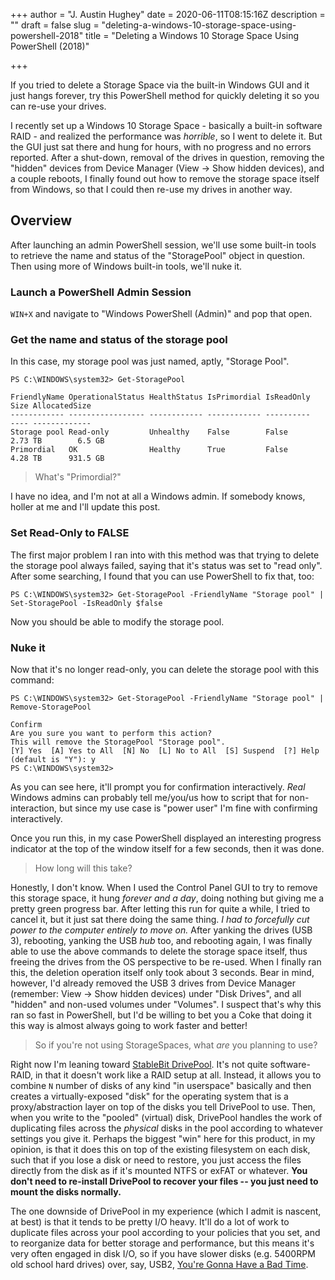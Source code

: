 +++
author = "J. Austin Hughey"
date = 2020-06-11T08:15:16Z
description = ""
draft = false
slug = "deleting-a-windows-10-storage-space-using-powershell-2018"
title = "Deleting a Windows 10 Storage Space Using PowerShell (2018)"

+++


If you tried to delete a Storage Space via the built-in Windows GUI and it just hangs forever, try this PowerShell method for quickly deleting it so you can re-use your drives.

I recently set up a Windows 10 Storage Space - basically a built-in software RAID - and realized the performance was _horrible_, so I went to delete it. But the GUI just sat there and hung for hours, with no progress and no errors reported. After a shut-down, removal of the drives in question, removing the "hidden" devices from Device Manager (View -> Show hidden devices), and a couple reboots, I finally found out how to remove the storage space itself from Windows, so that I could then re-use my drives in another way.

## Overview

After launching an admin PowerShell session, we'll use some built-in tools to retrieve the name and status of the "StoragePool" object in question. Then using more of Windows built-in tools, we'll nuke it.

### Launch a PowerShell Admin Session

`WIN+X` and navigate to "Windows PowerShell (Admin)" and pop that open.

### Get the name and status of the storage pool

In this case, my storage pool was just named, aptly, "Storage Pool".

```
PS C:\WINDOWS\system32> Get-StoragePool

FriendlyName OperationalStatus HealthStatus IsPrimordial IsReadOnly    Size AllocatedSize
------------ ----------------- ------------ ------------ ----------    ---- -------------
Storage pool Read-only         Unhealthy    False        False      2.73 TB        6.5 GB
Primordial   OK                Healthy      True         False      4.28 TB      931.5 GB

```

> What's "Primordial?"

I have no idea, and I'm not at all a Windows admin. If somebody knows, holler at me and I'll update this post.

### Set Read-Only to FALSE

The first major problem I ran into with this method was that trying to delete the storage pool always failed, saying that it's status was set to "read only". After some searching, I found that you can use PowerShell to fix that, too:

```
PS C:\WINDOWS\system32> Get-StoragePool -FriendlyName "Storage pool" | Set-StoragePool -IsReadOnly $false

```

Now you should be able to modify the storage pool.

### Nuke it

Now that it's no longer read-only, you can delete the storage pool with this command:

```
PS C:\WINDOWS\system32> Get-StoragePool -FriendlyName "Storage pool" | Remove-StoragePool

Confirm
Are you sure you want to perform this action?
This will remove the StoragePool "Storage pool".
[Y] Yes  [A] Yes to All  [N] No  [L] No to All  [S] Suspend  [?] Help (default is "Y"): y
PS C:\WINDOWS\system32>

```

As you can see here, it'll prompt you for confirmation interactively. _Real_ Windows admins can probably tell me/you/us how to script that for non-interaction, but since my use case is "power user" I'm fine with confirming interactively.

Once you run this, in my case PowerShell displayed an interesting progress indicator at the top of the window itself for a few seconds, then it was done.

> How long will this take?

Honestly, I don't know. When I used the Control Panel GUI to try to remove this storage space, it hung _forever and a day_, doing nothing but giving me a pretty green progress bar. After letting this run for quite a while, I tried to cancel it, but it just sat there doing the same thing. _I had to forcefully cut power to the computer entirely to move on._ After yanking the drives (USB 3), rebooting, yanking the USB _hub_ too, and rebooting again, I was finally able to use the above commands to delete the storage space itself, thus freeing the drives from the OS perspective to be re-used. When I finally ran this, the deletion operation itself only took about 3 seconds. Bear in mind, however, I'd already removed the USB 3 drives from Device Manager (remember: View -> Show hidden devices) under "Disk Drives", and all "hidden" and non-used volumes under "Volumes". I suspect that's why this ran so fast in PowerShell, but I'd be willing to bet you a Coke that doing it this way is almost always going to work faster and better!

> So if you're not using StorageSpaces, what _are_ you planning to use?

Right now I'm leaning toward [StableBit DrivePool](https://stablebit.com/DrivePool). It's not quite software-RAID, in that it doesn't work like a RAID setup at all. Instead, it allows you to combine `N` number of disks of any kind "in userspace" basically and then creates a virtually-exposed "disk" for the operating system that is a proxy/abstraction layer on top of the disks you tell DrivePool to use. Then, when you write to the "pooled" (virtual) disk, DrivePool handles the work of duplicating files across the _physical_ disks in the pool according to whatever settings you give it. Perhaps the biggest "win" here for this product, in my opinion, is that it does this on top of the existing filesystem on each disk, such that if you lose a disk or need to restore, you just access the files directly from the disk as if it's mounted NTFS or exFAT or whatever. **You don't need to re-install DrivePool to recover your files -- you just need to mount the disks normally.**

The one downside of DrivePool in my experience (which I admit is nascent, at best) is that it tends to be pretty I/O heavy. It'll do a lot of work to duplicate files across your pool according to your policies that you set, and to reorganize data for better storage and performance, but this means it's very often engaged in disk I/O, so if you have slower disks (e.g. 5400RPM old school hard drives) over, say, USB2, [You're Gonna Have a Bad Time](https://www.youtube.com/watch?v=6Ls5j5iz2eA).

